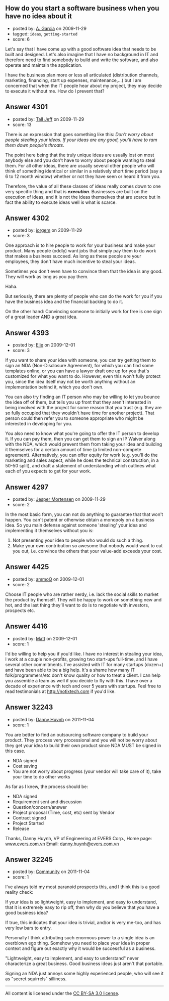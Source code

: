 ## How do you start a software business when you have no idea about it

- posted by: [A. Garcia](https://stackexchange.com/users/-1/1659-a-garcia) on 2009-11-29
- tagged: `ideas`, `getting-started`
- score: 6

Let's say that I have come up with a good software idea that needs to be built and designed. Let's also imagine that I have no background in IT and therefore need to find somebody to build and write the software, and also operate and maintain the application.

I have the business plan more or less all articulated (distribution channels, marketing, financing, start up expenses, maintenance,...) but I am concerned that when the IT people hear about my project, they may decide to execute it without me. How do I prevent that? 



## Answer 4301

- posted by: [Tall Jeff](https://stackexchange.com/users/-1/957-tall-jeff) on 2009-11-29
- score: 13

There is an expression that goes something like this: *Don’t worry about people stealing your ideas. If your ideas are any good, you’ll have to ram them down people’s throats.*

The point here being that the truly unique ideas are usually lost on most anybody else and you don't have to worry about people wanting to steal them. For all other ideas, there are usually several other people who will think of something identical or similar in a relatively short time period (say a 6 to 12 month window) whether or not they have seen or heard it from you.

Therefore, the value of all these classes of ideas really comes down to one very specific thing and that is ***execution***. Businesses are built on the execution of ideas, and it is not the ideas themselves that are scarce but in fact the ability to execute ideas well is what is scarce.


## Answer 4302

- posted by: [jorgem](https://stackexchange.com/users/-1/180-jorgem) on 2009-11-29
- score: 3

One approach is to hire people to work for your business and make your product. Many people (oddly) want jobs that simply pay them to do work that makes a business succeed. As long as these people are your employees, they don't have much incentive to steal your ideas.

Sometimes you don't even have to convince them that the idea is any good. They will work as long as you pay them.

Haha.

But seriously, there are plenty of people who can do the work for you if you have the business idea and the financial backing to do it.

On the other hand: Convincing someone to initially work for free is one sign of a great leader AND a great idea.


## Answer 4393

- posted by: [Elie](https://stackexchange.com/users/-1/1752-elie) on 2009-12-01
- score: 3

If you want to share your idea with someone, you can try getting them to sign an NDA (Non-Disclosure Agreement), for which you can find some templates online, or you can have a lawyer draft one up for you that's customized for what you want to do. However, even this won't fully protect you, since the idea itself may not be worth anything without an implementation behind it, which you don't own. 

You can also try finding an IT person who may be willing to let you bounce the idea off of them, but tells you up front that they aren't interested in being involved with the project for some reason that you trust (e.g. they are so fully occupied that they wouldn't have time for another project). That person could then refer you to someone appropriate who might be interested in developing for you.

You also need to know what you're going to offer the IT person to develop it. If you can pay them, then you can get them to sign an IP Waiver along with the NDA, which would prevent them from taking your idea and building it themselves for a certain amount of time (a limited non-compete agreement). Alternatively, you can offer equity for work (e.g. you'll do the marketing and sales aspect, while he does the technical construction, in a 50-50 split), and draft a statement of understanding which outlines what each of you expects to get for your work.


## Answer 4297

- posted by: [Jesper Mortensen](https://stackexchange.com/users/-1/1261-jesper-mortensen) on 2009-11-29
- score: 2

In the most basic form, you can not do anything to guarantee that that won't happen. You can't patent or otherwise obtain a monopoly on a business idea. So you main defense against someone 'stealing' your idea and implementing it themselves without you is:

 1. Not presenting your idea to people who would do such a thing.
 2. Make your own contribution so awesome that nobody would want to cut you out, i.e. convince the others that your value-add exceeds your cost.


## Answer 4425

- posted by: [ammoQ](https://stackexchange.com/users/-1/1685-ammoq) on 2009-12-01
- score: 2

Choose IT people who are rather nerdy, i.e. lack the social skills to market the product by themself. They will be happy to work on something new and hot, and the last thing they'll want to do is to negotiate with investors, prospects etc.


## Answer 4416

- posted by: [Matt](https://stackexchange.com/users/-1/1653-matt) on 2009-12-01
- score: 1

I'd be willing to help you if you'd like. I have no interest in stealing your idea, I work at a couple non-profits, growing two start-ups full-time, and I have several other commitments. I've assisted with IT for many startups (dozen+) and have been able to be a big help. It's a shame how many IT folk/programmers/etc don't know quality or how to treat a client. I can help you assemble a team as well if you decide to fly with this. I have over a decade of experience with tech and over 5 years with startups. Feel free to read testimonials at http://notixtech.com if you'd like.


## Answer 32243

- posted by: [Danny Huynh](https://stackexchange.com/users/-1/14225-danny-huynh) on 2011-11-04
- score: 1

You are better to find an outsourcing software company to build your product. They process very processional and you will not be worry about they get your idea to build their own product since NDA MUST be signed in this case.

- NDA signed
- Cost saving
- You are not worry about progress (your vendor will take care of it), take your time to do other works

As far as I knew, the process should be:

- NDA signed
- Requirement sent and discussion
- Question/concern/answer
- Project proposal (Time, cost, etc) sent by Vendor
- Contract signed
- Project Started
- Release

Thanks,
Danny Huynh,
VP of Engineering at EVERS Corp.,
Home page: www.evers.com.vn
Email: danny.huynh@evers.com.vn




## Answer 32245

- posted by: [Community](https://stackexchange.com/users/-1/-1-community) on 2011-11-04
- score: 1

I've always told my most paranoid prospects this, and I think this is a good reality check:

If your idea is so lightweight, easy to implement, and easy to understand,  that it is extremely easy to rip off, then why do you believe that you have a good business idea? 

If true, this indicates that your idea is trivial, and/or is very me-too, and has very low bars to entry. 

Personally I think attributing such enormous power to a single idea is an overblown ego thing. Somehow you need to place your idea in proper context and figure out exactly why it would be successful as a business.

"Lightweight, easy to implement, and easy to understand" never characterize a great business. Good business ideas just aren't that portable. 

Signing an NDA just annoys some highly experienced people, who will see it as "secret squirrels" silliness. 



---

All content is licensed under the [CC BY-SA 3.0 license](https://creativecommons.org/licenses/by-sa/3.0/).
